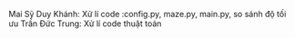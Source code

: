 Mai Sỹ Duy Khánh: Xử lí code :config.py, maze.py, main.py, so sánh độ tối ưu
Trần Đức Trung: Xử lí code thuật toán 
